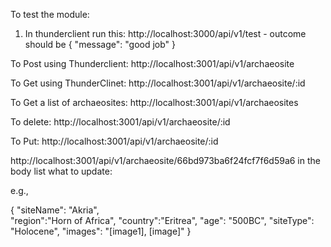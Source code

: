 
To test the module: 

1. In thunderclient run this: http://localhost:3000/api/v1/test - outcome should be {
  "message": "good job"
}

To Post using Thunderclient: http://localhost:3001/api/v1/archaeosite


To Get using ThunderClinet: http://localhost:3001/api/v1/archaeosite/:id

To Get a list of archaeosites: http://localhost:3001/api/v1/archaeosites


To delete: http://localhost:3001/api/v1/archaeosite/:id


To Put: http://localhost:3001/api/v1/archaeosite/:id

 http://localhost:3001/api/v1/archaeosite/66bd973ba6f24fcf7f6d59a6
in the body list what to update: 

e.g., 

{
"siteName": "Akria",  
"region":"Horn of Africa",
"country":"Eritrea",
"age": "500BC",
 "siteType": "Holocene",
 "images": "[image1], [image]"
}





